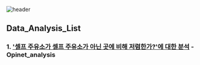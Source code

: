 ![header](https://capsule-render.vercel.app/api?type=waving&color=a4c3b2&height=300&section=header&text=Hello%20I'm%20Sujin&animation=twinkling&fontAlign=70&fontSize=50&fontColor=0d1b2a)

## Data_Analysis_List

### 1. ['셀프 주유소가 셀프 주유소가 아닌 곳에 비해 저렴한가?'에 대한 분석](opinet_analysis/opinet-analysis.ipynb) - Opinet_analysis
